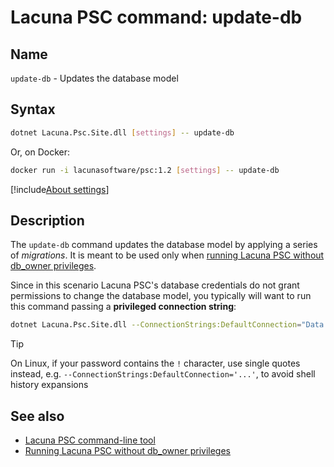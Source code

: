 ﻿# Lacuna PSC command: **update-db**

## Name

`update-db` - Updates the database model

## Syntax

```sh
dotnet Lacuna.Psc.Site.dll [settings] -- update-db
```

Or, on Docker:

```sh
docker run -i lacunasoftware/psc:1.2 [settings] -- update-db
```

[!include[About settings](includes/about-settings.md)]

## Description

The `update-db` command updates the database model by applying a series of *migrations*. It is meant to be used only when
[running Lacuna PSC without db_owner privileges](../unprivileged-db-user.md).

Since in this scenario Lacuna PSC's database credentials do not grant permissions to change the database model, you typically
will want to run this command passing a **privileged connection string**:

```sh
dotnet Lacuna.Psc.Site.dll --ConnectionStrings:DefaultConnection="Data Source=SERVER;Initial Catalog=DATABASE;User ID=USERNAME;Password=PASSWORD" -- update-db
```

> [!TIP]
> On Linux, if your password contains the `!` character, use single quotes instead, e.g. `--ConnectionStrings:DefaultConnection='...'`, to avoid
> shell history expansions

## See also

* [Lacuna PSC command-line tool](index.md)
* [Running Lacuna PSC without db_owner privileges](../unprivileged-db-user.md)
